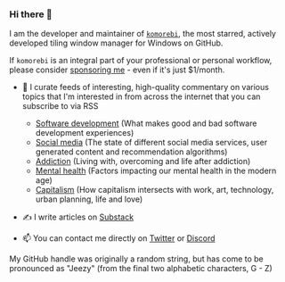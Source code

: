 ### Hi there 👋

I am the developer and maintainer of [`komorebi`](https://github.com/LGUG2Z/komorebi), the most starred, actively developed tiling window manager for Windows on GitHub.

If `komorebi` is an integral part of your professional or personal workflow, please consider [sponsoring me](https://github.com/sponsors/LGUG2Z) - even if it's just $1/month.

- 🔭 I curate feeds of interesting, high-quality commentary on various topics that I'm interested in from across the internet that you can subscribe to via RSS
  - [Software development](https://notado.app/feeds/jado/software-development) (What makes good and bad software development experiences)
  - [Social media](https://notado.app/feeds/jado/social-media) (The state of different social media services, user generated content and recommendation algorithms)
  - [Addiction](https://notado.app/feeds/jado/addiction) (Living with, overcoming and life after addiction)
  - [Mental health](https://notado.app/feeds/jado/mental-health) (Factors impacting our mental health in the modern age)
  - [Capitalism](https://notado.app/feeds/jado/capitalism) (How capitalism intersects with work, art, technology, urban planning, life and love)

- ✍️ I write articles on [Substack](https://jeezy.substack.com)

- 📫 You can contact me directly on [Twitter](https://twitter.com/LGUG2Z) or [Discord](https://discord.gg/mGkn66PHkx)

My GitHub handle was originally a random string, but has come to be pronounced as "Jeezy" (from the final two alphabetic characters, G - Z)

<!--
**LGUG2Z/LGUG2Z** is a ✨ _special_ ✨ repository because its `README.md` (this file) appears on your GitHub profile.

Here are some ideas to get you started:

- 🔭 I’m currently working on ...
- 🌱 I’m currently learning ...
- 👯 I’m looking to collaborate on ...
- 🤔 I’m looking for help with ...
- 💬 Ask me about ...
- 📫 How to reach me: ...
- 😄 Pronouns: ...
- ⚡ Fun fact: ...
-->
